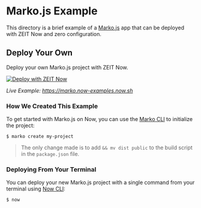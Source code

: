 # Marko.js Example

This directory is a brief example of a [Marko.js](https://markojs.com/) app that can be deployed with ZEIT Now and zero configuration.

## Deploy Your Own

Deploy your own Marko.js project with ZEIT Now.

[![Deploy with ZEIT Now](https://zeit.co/button)](https://zeit.co/new/project?template=https://github.com/zeit/now-examples/tree/master/marko)

_Live Example: https://marko.now-examples.now.sh_

### How We Created This Example

To get started with Marko.js on Now, you can use the [Marko CLI](https://github.com/marko-js/cli) to initialize the project:

```shell
$ marko create my-project
```

> The only change made is to add `&& mv dist public` to the build script in the `package.json` file.

### Deploying From Your Terminal

You can deploy your new Marko.js project with a single command from your terminal using [Now CLI](https://zeit.co/download):

```shell
$ now
```
